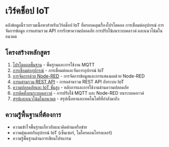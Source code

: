 # เวิร์คช็อป IoT

คลังข้อมูลนี้รวบรวมเนื้อหาสำหรับเวิร์คช็อป IoT ที่ครอบคลุมเรื่องโปรโตคอล การเชื่อมต่ออุปกรณ์ การจัดการข้อมูล การผสานรวม API การรักษาความปลอดภัย การปรับใช้บนระบบคลาวด์ และแนวโน้มในอนาคต

## โครงสร้างหลักสูตร

1. [โปรโตคอลพื้นฐาน](./foundation-protocols) - พื้นฐานและการใช้งาน MQTT
2. [การเชื่อมต่ออุปกรณ์](./device-connections) - การเชื่อมต่อและจัดการอุปกรณ์ IoT
3. [การจัดการด้วย Node-RED](./nodered-management) - การจัดการข้อมูลและการแสดงผลด้วย Node-RED
4. [การผสานรวม REST API](./rest-api-integration) - การผสานรวม REST API กับระบบ IoT
5. [ความปลอดภัยและ IoT ขั้นสูง](./security-advanced-iot) - หลักการและการใช้งานด้านความปลอดภัย
6. [การติดตั้งบนระบบคลาวด์](./cloud-installation) - การปรับใช้ MQTT และ Node-RED บนระบบคลาวด์
7. [สรุปและแนวโน้มในอนาคต](./summary-future-trends) - สรุปเนื้อหาและเทคโนโลยีที่กำลังมาถึง

## ความรู้พื้นฐานที่ต้องการ

- ความเข้าใจพื้นฐานเกี่ยวกับแนวคิดด้านเครือข่าย
- ความคุ้นเคยกับอุปกรณ์ IoT (เซ็นเซอร์, ไมโครคอนโทรลเลอร์)
- ความรู้พื้นฐานด้านการเขียนโปรแกรม
